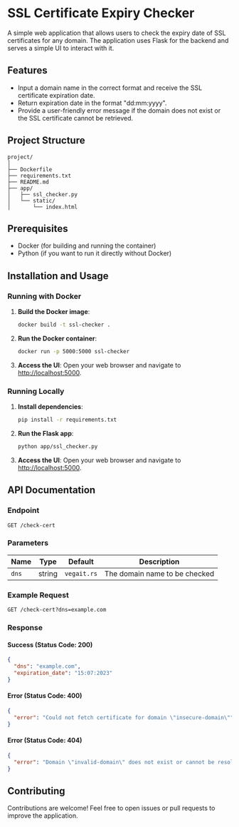 # SSL Certificate Expiry Checker

A simple web application that allows users to check the expiry date of SSL certificates for any domain. The application uses Flask for the backend and serves a simple UI to interact with it.

## Features

- Input a domain name in the correct format and receive the SSL certificate expiration date.
- Return expiration date in the format "dd:mm:yyyy".
- Provide a user-friendly error message if the domain does not exist or the SSL certificate cannot be retrieved.

## Project Structure

```
project/
│
├── Dockerfile
├── requirements.txt
├── README.md
├── app/
│   ├── ssl_checker.py
│   └── static/
│       └── index.html
```

## Prerequisites

- Docker (for building and running the container)
- Python (if you want to run it directly without Docker)

## Installation and Usage

### Running with Docker

1. **Build the Docker image**:
   ```bash
   docker build -t ssl-checker .
   ```

2. **Run the Docker container**:
   ```bash
   docker run -p 5000:5000 ssl-checker
   ```

3. **Access the UI**:
   Open your web browser and navigate to [http://localhost:5000](http://localhost:5000).

### Running Locally

1. **Install dependencies**:
   ```bash
   pip install -r requirements.txt
   ```

2. **Run the Flask app**:
   ```bash
   python app/ssl_checker.py
   ```

3. **Access the UI**:
   Open your web browser and navigate to [http://localhost:5000](http://localhost:5000).

## API Documentation

### Endpoint

`GET /check-cert`

### Parameters

| Name | Type   | Default    | Description                       |
| ---- | ------ | ---------- | --------------------------------- |
| `dns`| string | `vegait.rs`| The domain name to be checked     |

### Example Request

```
GET /check-cert?dns=example.com
```

### Response

#### Success (Status Code: 200)

```json
{
  "dns": "example.com",
  "expiration_date": "15:07:2023"
}
```

#### Error (Status Code: 400)

```json
{
  "error": "Could not fetch certificate for domain \"insecure-domain\""
}
```

#### Error (Status Code: 404)

```json
{
  "error": "Domain \"invalid-domain\" does not exist or cannot be resolved."
}
```

## Contributing

Contributions are welcome! Feel free to open issues or pull requests to improve the application.
